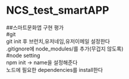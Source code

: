 # NCS_test_smartAPP
##스마트문화앱 구현 평가</br>
#git</br>
  git init 후 브런치,유저네임,유저이메일 설정한다</br>
  .gitignore에 node_modules/를 추가(무겁지 않도록)</br>
#node setting</br>
  npm init -> name을 설정해준다</br>
  노드에 필요한 dependencies를 install한다</br>
  
  
